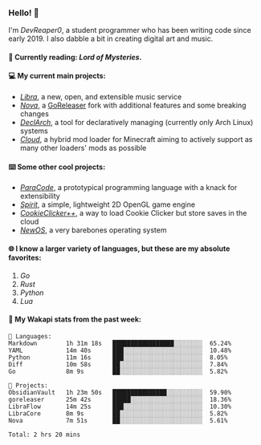 ### Hello! 👋

I'm _DevReaper0_, a student programmer who has been writing code since early 2019. I also dabble a bit in creating digital art and music.

#### 📖 Currently reading: *Lord of Mysteries*.

#### 💻 My current main projects:

-   _[Libra](https://github.com/LibraMusic)_, a new, open, and extensible music service
-   _[Nova](https://github.com/LibraMusic/Nova)_, a [GoReleaser](https://github.com/goreleaser/goreleaser) fork with additional features and some breaking changes
-   _[DeclArch](https://github.com/DevReaper0/declarch)_, a tool for declaratively managing (currently only Arch Linux) systems
-   _[Cloud](https://github.com/CloudLoaderMC/CloudLoader)_, a hybrid mod loader for Minecraft aiming to actively support as many other loaders' mods as possible

#### ⌨️ Some other cool projects:

-   _[ParaCode](https://github.com/ParaCodeLang/ParaCode)_, a prototypical programming language with a knack for extensibility
-   _[Spirit](https://gitlab.com/DevReaper0/SpiritEngine)_, a simple, lightweight 2D OpenGL game engine
-   _[CookieClicker++](https://github.com/DevReaper0/CookieClickerPlusPlus)_, a way to load Cookie Clicker but store saves in the cloud
-   _[NewOS](https://github.com/DevReaper0/NewOS)_, a very barebones operating system

#### 🌐 I know a larger variety of languages, but these are my absolute favorites:

1. _Go_
2. _Rust_
3. _Python_
4. _Lua_

#### 📡 My Wakapi stats from the past week:

```text
💾 Languages:
Markdown        1h 31m 18s   █████████████████░░░░░░░░  65.24%
YAML            14m 40s      ███░░░░░░░░░░░░░░░░░░░░░░  10.48%
Python          11m 16s      ███░░░░░░░░░░░░░░░░░░░░░░  8.05%
Diff            10m 58s      ██░░░░░░░░░░░░░░░░░░░░░░░  7.84%
Go              8m 9s        ██░░░░░░░░░░░░░░░░░░░░░░░  5.82%

💼 Projects:
ObsidianVault   1h 23m 50s   ███████████████░░░░░░░░░░  59.90%
goreleaser      25m 42s      █████░░░░░░░░░░░░░░░░░░░░  18.36%
LibraFlow       14m 25s      ███░░░░░░░░░░░░░░░░░░░░░░  10.30%
LibraCore       8m 9s        ██░░░░░░░░░░░░░░░░░░░░░░░  5.82%
Nova            7m 51s       ██░░░░░░░░░░░░░░░░░░░░░░░  5.61%

Total: 2 hrs 20 mins
```

